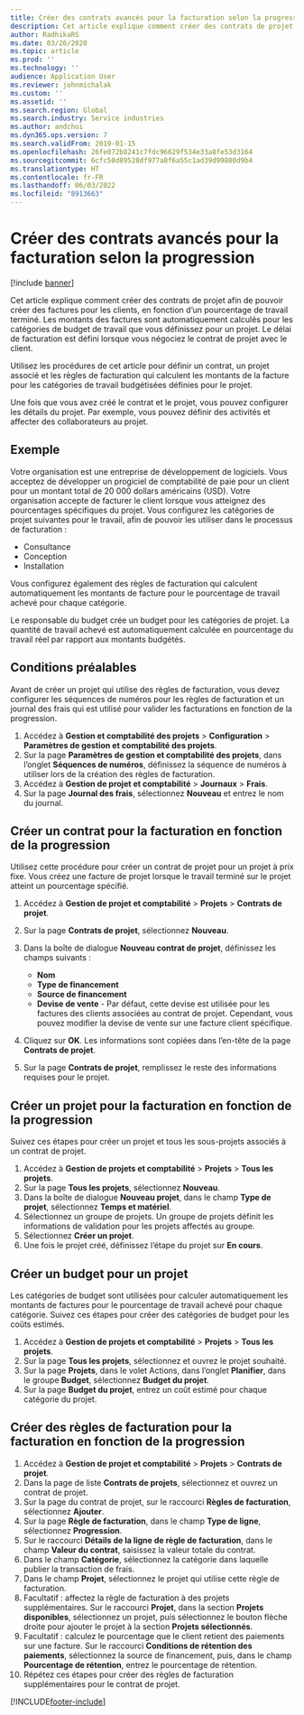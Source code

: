 ```yaml
---
title: Créer des contrats avancés pour la facturation selon la progression
description: Cet article explique comment créer des contrats de projet afin de pouvoir générer des factures pour les clients, en fonction d’un pourcentage de travail terminé.
author: RadhikaRS
ms.date: 03/26/2020
ms.topic: article
ms.prod: ''
ms.technology: ''
audience: Application User
ms.reviewer: johnmichalak
ms.custom: ''
ms.assetid: ''
ms.search.region: Global
ms.search.industry: Service industries
ms.author: andchoi
ms.dyn365.ops.version: 7
ms.search.validFrom: 2019-01-15
ms.openlocfilehash: 26fe072b8241c7fdc96629f534e33a8fe53d3164
ms.sourcegitcommit: 6cfc50d89528df977a8f6a55c1ad39d99800d9b4
ms.translationtype: HT
ms.contentlocale: fr-FR
ms.lasthandoff: 06/03/2022
ms.locfileid: "8913663"
---
```

# <a name="create-advanced-contracts-for-billing-based-on-progress"></a>Créer des contrats avancés pour la facturation selon la progression
[!include [banner](../includes/banner.md)]

Cet article explique comment créer des contrats de projet afin de pouvoir créer des factures pour les clients, en fonction d’un pourcentage de travail terminé. Les montants des factures sont automatiquement calculés pour les catégories de budget de travail que vous définissez pour un projet. Le délai de facturation est défini lorsque vous négociez le contrat de projet avec le client.

Utilisez les procédures de cet article pour définir un contrat, un projet associé et les règles de facturation qui calculent les montants de la facture pour les catégories de travail budgétisées définies pour le projet.

Une fois que vous avez créé le contrat et le projet, vous pouvez configurer les détails du projet. Par exemple, vous pouvez définir des activités et affecter des collaborateurs au projet.

## <a name="example"></a>Exemple

Votre organisation est une entreprise de développement de logiciels. Vous acceptez de développer un progiciel de comptabilité de paie pour un client pour un montant total de 20 000 dollars américains (USD). Votre organisation accepte de facturer le client lorsque vous atteignez des pourcentages spécifiques du projet. Vous configurez les catégories de projet suivantes pour le travail, afin de pouvoir les utiliser dans le processus de facturation :

- Consultance
- Conception
- Installation

Vous configurez également des règles de facturation qui calculent automatiquement les montants de facture pour le pourcentage de travail achevé pour chaque catégorie.

Le responsable du budget crée un budget pour les catégories de projet. La quantité de travail achevé est automatiquement calculée en pourcentage du travail réel par rapport aux montants budgétés.

## <a name="prerequisites"></a>Conditions préalables

Avant de créer un projet qui utilise des règles de facturation, vous devez configurer les séquences de numéros pour les règles de facturation et un journal des frais qui est utilisé pour valider les facturations en fonction de la progression.

1. Accédez à **Gestion et comptabilité des projets** \> **Configuration** \> **Paramètres de gestion et comptabilité des projets**.
2. Sur la page **Paramètres de gestion et comptabilité des projets**, dans l’onglet **Séquences de numéros**, définissez la séquence de numéros à utiliser lors de la création des règles de facturation.
3. Accédez à **Gestion de projet et comptabilité** \> **Journaux** \> **Frais**.
4. Sur la page **Journal des frais**, sélectionnez **Nouveau** et entrez le nom du journal.

## <a name="create-a-contract-for-progress-billings"></a>Créer un contrat pour la facturation en fonction de la progression

Utilisez cette procédure pour créer un contrat de projet pour un projet à prix fixe. Vous créez une facture de projet lorsque le travail terminé sur le projet atteint un pourcentage spécifié.

1. Accédez à **Gestion de projet et comptabilité** \> **Projets** \> **Contrats de projet**.
2. Sur la page **Contrats de projet**, sélectionnez **Nouveau**.
3. Dans la boîte de dialogue **Nouveau contrat de projet**, définissez les champs suivants :

    - **Nom**
    - **Type de financement**
    - **Source de financement**
    - **Devise de vente** - Par défaut, cette devise est utilisée pour les factures des clients associées au contrat de projet. Cependant, vous pouvez modifier la devise de vente sur une facture client spécifique.

4. Cliquez sur **OK**. Les informations sont copiées dans l’en-tête de la page **Contrats de projet**.
5. Sur la page **Contrats de projet**, remplissez le reste des informations requises pour le projet.

## <a name="create-a-project-for-progress-billings"></a>Créer un projet pour la facturation en fonction de la progression

Suivez ces étapes pour créer un projet et tous les sous-projets associés à un contrat de projet.

1. Accédez à **Gestion de projets et comptabilité** \> **Projets** \> **Tous les projets**.
2. Sur la page **Tous les projets**, sélectionnez **Nouveau**.
3. Dans la boîte de dialogue **Nouveau projet**, dans le champ **Type de projet**, sélectionnez **Temps et matériel**.
4. Sélectionnez un groupe de projets. Un groupe de projets définit les informations de validation pour les projets affectés au groupe.
5. Sélectionnez **Créer un projet**.
6. Une fois le projet créé, définissez l’étape du projet sur **En cours**.

## <a name="create-a-budget-for-a-project"></a>Créer un budget pour un projet

Les catégories de budget sont utilisées pour calculer automatiquement les montants de factures pour le pourcentage de travail achevé pour chaque catégorie. Suivez ces étapes pour créer des catégories de budget pour les coûts estimés.

1. Accédez à **Gestion de projets et comptabilité** \> **Projets** \> **Tous les projets**.
2. Sur la page **Tous les projets**, sélectionnez et ouvrez le projet souhaité.
3. Sur la page **Projets**, dans le volet Actions, dans l’onglet **Planifier**, dans le groupe **Budget**, sélectionnez **Budget du projet**.
4. Sur la page **Budget du projet**, entrez un coût estimé pour chaque catégorie du projet.

## <a name="create-billing-rules-for-progress-billings"></a>Créer des règles de facturation pour la facturation en fonction de la progression

1. Accédez à **Gestion de projet et comptabilité** \> **Projets** \> **Contrats de projet**.
2. Dans la page de liste **Contrats de projets**, sélectionnez et ouvrez un contrat de projet.
3. Sur la page du contrat de projet, sur le raccourci **Règles de facturation**, sélectionnez **Ajouter**.
4. Sur la page **Règle de facturation**, dans le champ **Type de ligne**, sélectionnez **Progression**.
5. Sur le raccourci **Détails de la ligne de règle de facturation**, dans le champ **Valeur du contrat**, saisissez la valeur totale du contrat.
6. Dans le champ **Catégorie**, sélectionnez la catégorie dans laquelle publier la transaction de frais.
7. Dans le champ **Projet**, sélectionnez le projet qui utilise cette règle de facturation.
8. Facultatif : affectez la règle de facturation à des projets supplémentaires. Sur le raccourci **Projet**, dans la section **Projets disponibles**, sélectionnez un projet, puis sélectionnez le bouton flèche droite pour ajouter le projet à la section **Projets sélectionnés**.
9. Facultatif : calculez le pourcentage que le client retient des paiements sur une facture. Sur le raccourci **Conditions de rétention des paiements**, sélectionnez la source de financement, puis, dans le champ **Pourcentage de rétention**, entrez le pourcentage de rétention.
10. Répétez ces étapes pour créer des règles de facturation supplémentaires pour le contrat de projet.


[!INCLUDE[footer-include](../includes/footer-banner.md)]